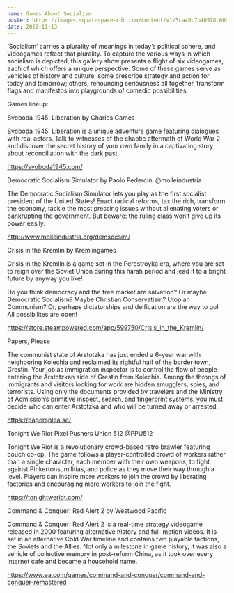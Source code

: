 ```yaml
---
name: Games About Socialism	
poster: https://images.squarespace-cdn.com/content/v1/5ca40c7b40978c0001458f5d/a8c77980-4aff-4dbf-ad8c-6399be560288/socialism.png?format=2500w
date: 2022-11-13
---
```


‘Socialism’ carries a plurality of meanings in today’s political sphere, and videogames reflect that plurality. To capture the various ways in which socialism is depicted, this gallery show presents a flight of six videogames, each of which offers a unique perspective. Some of these games serve as vehicles of history and culture; some prescribe strategy and action for today and tomorrow; others, renouncing seriousness all together, transform flags and manifestos into playgrounds of comedic possibilities. 

Games lineup: 

Svoboda 1945: Liberation by Charles Games

Svoboda 1945: Liberation is a unique adventure game featuring dialogues with real actors. Talk to witnesses of the chaotic aftermath of World War 2 and discover the secret history of your own family in a captivating story about reconciliation with the dark past.

https://svoboda1945.com/

Democratic Socialism Simulator by Paolo Pedercini @molleindustria

The Democratic Socialism Simulator lets you play as the first socialist president of the United States! Enact radical reforms, tax the rich, transform the economy, tackle the most pressing issues without alienating voters or bankrupting the government. But beware: the ruling class won’t give up its power easily.

http://www.molleindustria.org/demsocsim/

Crisis in the Kremlin by Kremlingames

Crisis in the Kremlin is a game set in the Perestroyka era, where you are set to reign over the Soviet Union during this harsh period and lead it to a bright future by anyway you like!

Do you think democracy and the free market are salvation? Or maybe Democratic Socialism? Maybe Christian Conservatism? Utopian Communism? Or, perhaps dictatorships and deification are the way to go! All possibilites are open!

https://store.steampowered.com/app/599750/Crisis_in_the_Kremlin/

Papers, Please

The communist state of Arstotzka has just ended a 6-year war with neighboring Kolechia and reclaimed its rightful half of the border town, Grestin. Your job as immigration inspector is to control the flow of people entering the Arstotzkan side of Grestin from Kolechia. Among the throngs of immigrants and visitors looking for work are hidden smugglers, spies, and terrorists. Using only the documents provided by travelers and the Ministry of Admission’s primitive inspect, search, and fingerprint systems, you must decide who can enter Arstotzka and who will be turned away or arrested.

https://papersplea.se/

Tonight We Riot Pixel Pushers Union 512 @PPU512

Tonight We Riot is a revolutionary crowd-based retro brawler featuring couch co-op. The game follows a player-controlled crowd of workers rather than a single character, each member with their own weapons, to fight against Pinkertons, militias, and police as they move their way through a level. Players can inspire more workers to join the crowd by liberating factories and encouraging more workers to join the fight. 

https://tonightweriot.com/

Command & Conquer: Red Alert 2 by Westwood Pacific

Command & Conquer: Red Alert 2 is a real-time strategy videogame released in 2000 featuring alternative history and full-motion videos. It is set in an alternative Cold War timeline and contains two playable factions, the Soviets and the Allies. Not only a milestone in game history, it was also a vehicle of collective memory in post-reform China, as it took over every internet cafe and became a household name.

https://www.ea.com/games/command-and-conquer/command-and-conquer-remastered